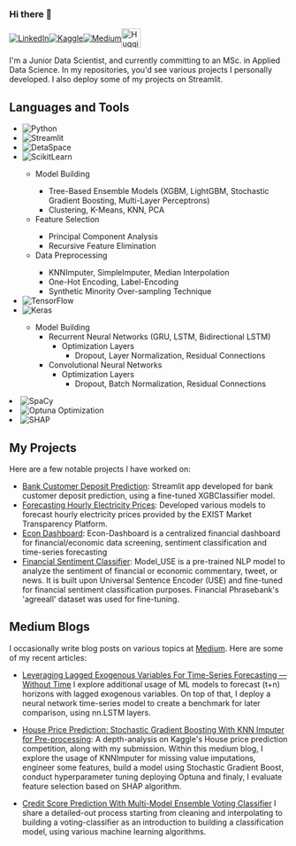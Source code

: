 ### Hi there 🤖

<div style="display: flex; align-items: center;">
  <a href="https://www.linkedin.com/in/tolga-şakar-575b86136"><img src="https://img.shields.io/badge/LinkedIn-0077B5?style=for-the-badge&logo=linkedin&logoColor=white" alt="LinkedIn"></a>
  <a href="https://www.kaggle.com/dfavenfre"><img src="https://img.shields.io/badge/Kaggle-20BEFF?style=for-the-badge&logo=Kaggle&logoColor=black" alt="Kaggle"></a>
  <a href="https://medium.com/@bauglir"><img src="https://img.shields.io/badge/Medium-12100E?style=for-the-badge&logo=medium&logoColor=white" alt="Medium"></a>
  <a href="https://huggingface.co/dfavenfre"><img height="35" src="https://huggingface.co/front/assets/huggingface_logo.svg" alt="Hugging Face"></a>
</div>

<p>I'm a Junior Data Scientist, and currently committing to an MSc. in Applied Data Science. In my repositories, you'd see various projects I personally developed. I also deploy some of my projects on Streamlit.</p>

<h2>Languages and Tools</h2>

<ul>
  <li><img src="https://img.shields.io/badge/Python-3776AB?style=for-the-badge&logo=python&logoColor=white" alt="Python"></li>
  <li><img src="https://img.shields.io/badge/Streamlit-FF4B4B?style=for-the-badge&logo=streamlit&logoColor=white" alt="Streamlit"></li>
  <li><img src="https://img.shields.io/badge/DetaSpace-FF3E00?style=for-the-badge&logo=deta&logoColor=white" alt="DetaSpace"></li>
  <li><img src="https://img.shields.io/badge/Scikit--learn-F7931E?style=for-the-badge&logo=scikit-learn&logoColor=white" alt="ScikitLearn"></li>
    <ul> 
      <li> Model Building </li>
        <ul> 
            <li> Tree-Based Ensemble Models (XGBM, LightGBM, Stochastic Gradient Boosting, Multi-Layer Perceptrons) </li>
            <li> Clustering, K-Means, KNN, PCA</li>
        </ul>
      <li> Feature Selection </li>
        <ul> 
            <li> Principal Component Analysis </li>
            <li> Recursive Feature Elimination </li>
        </ul> 
      <li> Data Preprocessing </li>
        <ul> 
          <li> KNNImputer, SimpleImputer, Median Interpolation </li>
          <li> One-Hot Encoding, Label-Encoding </li>
          <li> Synthetic Minority Over-sampling Technique </li>
        </ul>
    </ul>
  <li><img src="https://img.shields.io/badge/TensorFlow-FF6F00?style=for-the-badge&logo=tensorflow&logoColor=white" alt="TensorFlow"></li>
  <li><img src="https://img.shields.io/badge/Keras-FF0000?style=for-the-badge&logo=keras&logoColor=white" alt="Keras"></li>
        <ul>
          <li>Model Building
            <ul>
              <li>Recurrent Neural Networks (GRU, LSTM, Bidirectional LSTM)
                <ul>
                  <li>Optimization Layers 
                    <ul>
                      <li> Dropout, Layer Normalization, Residual Connections </li>
                    </ul>
                  </li>
                </ul>
              </li>
              <li>Convolutional Neural Networks
                <ul>
                  <li>Optimization Layers 
                    <ul>
                      <li> Dropout, Batch Normalization, Residual Connections </li>
                    </ul>                  
                </ul>
              </li>
            </ul>
          </li>
        </ul>
      </ul>
    </ul>
  </li>
  <li><img src="https://img.shields.io/badge/SpaCy-03A9F4?style=for-the-badge&logo=spaCy&logoColor=white" alt="SpaCy"></li>
  <li><img src="https://img.shields.io/badge/Optuna-FF0000?style=for-the-badge&logo=optuna&logoColor=white" alt="Optuna Optimization"></li>
  <li><img src="https://img.shields.io/badge/SHAP-3887FF?style=for-the-badge&logo=shap&logoColor=white" alt="SHAP"></li>
</ul>

## My Projects

Here are a few notable projects I have worked on:

- [Bank Customer Deposit Prediction](https://github.com/dfavenfre/customer_deposit_classifier): Streamlit app developed for bank customer deposit prediction, using a fine-tuned XGBClassifier model.
- [Forecasting Hourly Electricity Prices](https://github.com/dfavenfre/electricity-price-forecasting): Developed various models to forecast hourly electricity prices provided by the EXIST Market Transparency Platform.
- [Econ Dashboard](https://github.com/dfavenfre/Econ-Dashboard): Econ-Dashboard is a centralized financial dashboard for financial/economic data screening, sentiment classification and time-series forecasting
- [Financial Sentiment Classifier](https://github.com/dfavenfre/financial-sentiment-classifier): Model_USE is a pre-trained NLP model to analyze the sentiment of financial or economic commentary, tweet, or news. It is built upon Universal Sentence Encoder (USE) and fine-tuned for financial sentiment classification purposes. Financial Phrasebank's 'agreeall' dataset was used for fine-tuning.

## Medium Blogs
I occasionally write blog posts on various topics at [Medium](https://medium.com/@bauglir). Here are some of my recent articles:

- [Leveraging Lagged Exogenous Variables For Time-Series Forecasting — Without Time](https://medium.com/@bauglir/leveraging-lagged-exogenous-variables-for-time-series-forecasting-without-time-472f14acb488)
  I explore additional usage of ML models to forecast (t+n) horizons with lagged exogenous variables. On top of that, I deploy a neural network time-series model to create a benchmark for later comparison, using nn.LSTM layers.

- [House Price Prediction: Stochastic Gradient Boosting With KNN Imputer for Pre-processing](https://medium.com/@bauglir/house-price-prediction-stochastic-gradient-boosting-w-knn-imputer-pre-processing-f3d1651caa00):
  A depth-analysis on Kaggle's House price prediction competition, along with my submission. Within this medium blog, I explore the usage of KNNImputer for missing value imputations, engineer some features, build a model using Stochastic Gradient Boost, conduct hyperparameter tuning deploying Optuna and finaly, I evaluate feature selection based on SHAP algorithm.
       
- [Credit Score Prediction With Multi-Model Ensemble Voting Classifier](https://medium.com/@bauglir/credit-score-prediction-with-multi-model-ensemble-voting-classifier-80-accuracy-b091f929ad40)
  I share a detailed-out process starting from cleaning and interpolating to building a voting-classifier as an introduction to building a classification model, using various machine learning algorithms.
